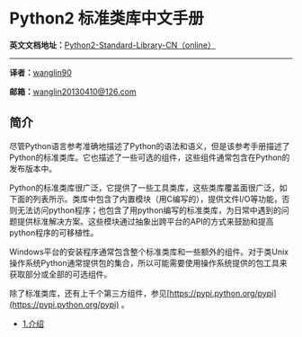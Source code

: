 # Python2 标准类库中文手册

**英文文档地址：**[Python2-Standard-Library-CN（online）](https://docs.python.org/2/library/index.html)

----------
**译者：**[wanglin90](https://github.com/wanglin90)

**邮箱：**[wanglin20130410@126.com](mailto:wanglin20130410@126.com)

## 简介
尽管Python语言参考准确地描述了Python的语法和语义，但是该参考手册描述了Python的标准类库。它也描述了一些可选的组件，这些组件通常包含在Python的发布版本中。

Python的标准类库很广泛，它提供了一些工具类库，这些类库覆盖面很广泛，如下面的列表所示。类库中包含了内置模块（用C编写的），提供文件I/O等功能，否则无法访问python程序；也包含了用python编写的标准类库，为日常中遇到的问题提供标准解决方案。这些模块通过抽象出跨平台的API的方式来鼓励和提高python程序的可移植性。

Windows平台的安装程序通常包含整个标准类库和一些额外的组件。对于类Unix操作系统Python通常提供包的集合，所以可能需要使用操作系统提供的包工具来获取部分或全部的可选组件。

除了标准类库，还有上千个第三方组件，参见[https://pypi.python.org/pypi](https://pypi.python.org/pypi) 。

* [1.介绍](1-Introduction.md)
